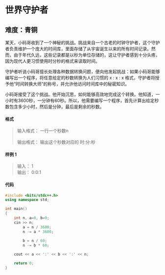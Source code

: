 # 世界守护者
## 难度：青铜

某天，小码哥收到了一个神秘的挑战。挑战来自一个古老的时钟守护者，这个守护者负责维护一个庞大的时间库，里面存储了从宇宙诞生以来的所有时间记录。然而，由于年代久远，这些记录都是以秒为单位存储的，这让守护者感到十分头疼，因为现代人更习惯使用时分秒的格式来读取时间。

守护者听说小码哥擅长处理各种数据转换问题，便向他发起挑战：如果小码哥能够编写出一个程序，将任意给定的秒数转换为人们习惯的 x : x : x 格式，守护者将授予他“时间转换大师”的称号，并允许他访问时间库中的秘密知识。

小码哥接受了这个挑战。他开始沉思，如何能够高效地完成这个转换。他知道，一小时有3600秒，一分钟有60秒。所以，他需要编写一个程序，首先计算出给定秒数包含多少小时，然后是分钟，最后是剩余的秒数。
#### 格式
>输入格式：
一行一个秒数n<br>
<br>输出格式：
输出这个秒数对应的 时:分:秒

#### 样例 1
>输入：
1
<br>输出：
0:0:1


#### 代码
```C++
#include <bits/stdc++.h>
using namespace std;

int main()
{
    int n, a=0, b=0;
    cin >> n;
        a = n / 3600;
        n -= a * 3600;
    
        b = n / 60;
        n -= b * 60;

    cout << a << ':' << b << ':' << n;

    return 0;
}
```